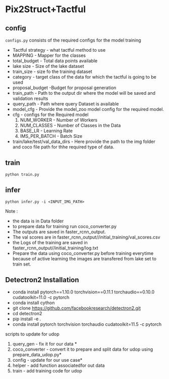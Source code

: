 # Pix2Struct+Tactful

## config
`configs.py` consists of the required configs for the model training
- Tactful strategy - what tactful method to use
- MAPPING - Mapper for the classes
- total_budget - Total data points available
- lake size - Size of the lake dataset
- train_size - size fo the training dataset
- category - target class of the data for which the tactful is going to be used
- proposal_budget -Budget for proposal generation
- train_path - Path to the output dir where the model will be saved and validation results
- query_path - Path where query Dataset is available
- model_cfg - Provide the model_zoo model config for the required model.
- cfg - configs for the Required model
    1. NUM_WORKER - Number of Workers
    2. NUM_CLASSES - Number of Classes in the Data
    3. BASE_LR - Learning Rate
    4. IMS_PER_BATCH - Batch Size
- train/lake/test/val_data_dirs - Here provide the path to the img folder and coco file path for thhe required type of data.

## train
```
python train.py
```
## infer
```
python infer.py -i <INPUT_IMG_PATH> 
```

Note :
- the data is in Data folder
- to prepare data for training run coco_converter.py
- The outputs are saved in faster_rcnn_output.
- The val scores are in faster_rcnn_output/<strategy>/initial_training/val_scores.csv
- the Logs of the training are saved in faster_rcnn_output/<strategy>/initial_training/<strategy>log.txt
- Prepare the data using coco_converter.py before training everytime because of active learning the images are transfered from lake set to train set.


## Detectron2 Installation

- conda install pytorch==1.10.0 torchvision==0.11.1 torchaudio==0.10.0 cudatoolkit=11.0 -c pytorch
- conda install cython
- git clone https://github.com/facebookresearch/detectron2.git
- cd detectron2
- pip install -e .
- conda install pytorch torchvision torchaudio cudatoolkit=11.5 -c pytorch




scripts to update for udop 
1. query_gen - fix it for our data *
2. coco_converter - convert it to prepare and split data for udop using prepare_data_udop.py*
3. config - update for our use case*
4. helper - add function associatedfor out data
5. train - add training code for udop 